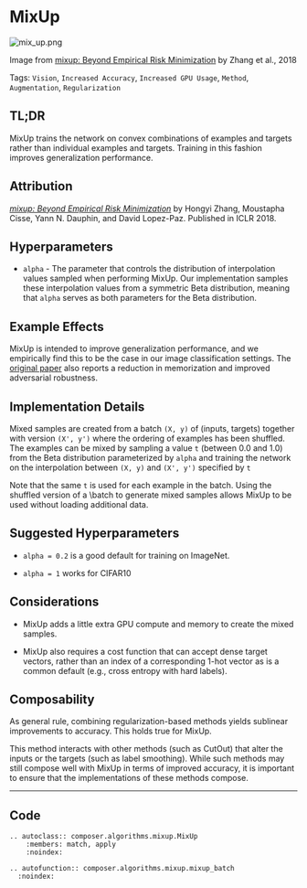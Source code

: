 # MixUp

![mix_up.png](https://storage.googleapis.com/docs.mosaicml.com/images/methods/mix_up.png)

Image from [mixup: Beyond Empirical Risk Minimization](https://arxiv.org/abs/1710.09412) by Zhang et al., 2018

Tags: `Vision`, `Increased Accuracy`, `Increased GPU Usage`, `Method`, `Augmentation`, `Regularization`

## TL;DR
MixUp trains the network on convex combinations of examples and targets rather than individual examples and targets. Training in this fashion improves generalization performance.

## Attribution

*[mixup: Beyond Empirical Risk Minimization](https://arxiv.org/abs/1710.09412)* by Hongyi Zhang, Moustapha Cisse, Yann N. Dauphin, and David Lopez-Paz. Published in ICLR 2018.

## Hyperparameters

- `alpha` - The parameter that controls the distribution of interpolation values sampled when performing MixUp. Our implementation samples these interpolation values from a symmetric Beta distribution, meaning that `alpha` serves as both parameters for the Beta distribution.

## Example Effects

MixUp is intended to improve generalization performance, and we empirically find this to be the case in our image classification settings. The [original paper](https://arxiv.org/abs/1710.09412) also reports a reduction in memorization and improved adversarial robustness.

## Implementation Details

Mixed samples are created from a batch `(X, y)` of (inputs, targets) together with version `(X', y')` where the ordering of examples has been shuffled. The examples can be mixed by sampling a value `t` (between 0.0 and 1.0) from the Beta distribution parameterized by `alpha` and training the network on the interpolation between `(X, y)` and `(X', y')` specified by `t`

Note that the same `t` is used for each example in the batch. Using the shuffled version of a \batch to generate mixed samples allows MixUp to be used without loading additional data.

## Suggested Hyperparameters

- `alpha = 0.2` is a good default for training on ImageNet.

- `alpha = 1` works for CIFAR10

## Considerations

- MixUp adds a little extra GPU compute and memory to create the mixed samples.

- MixUp also requires a cost function that can accept dense target vectors, rather than an index of a corresponding 1-hot vector as is a common default (e.g., cross entropy with hard labels).

## Composability

As general rule, combining regularization-based methods yields sublinear improvements to accuracy. This holds true for MixUp.

This method interacts with other methods (such as CutOut) that alter the inputs or the targets (such as label smoothing). While such methods may still compose well with MixUp in terms of improved accuracy, it is important to ensure that the implementations of these methods compose.

---

## Code

```{eval-rst}
.. autoclass:: composer.algorithms.mixup.MixUp
    :members: match, apply
    :noindex:

.. autofunction:: composer.algorithms.mixup.mixup_batch
  :noindex:

```

